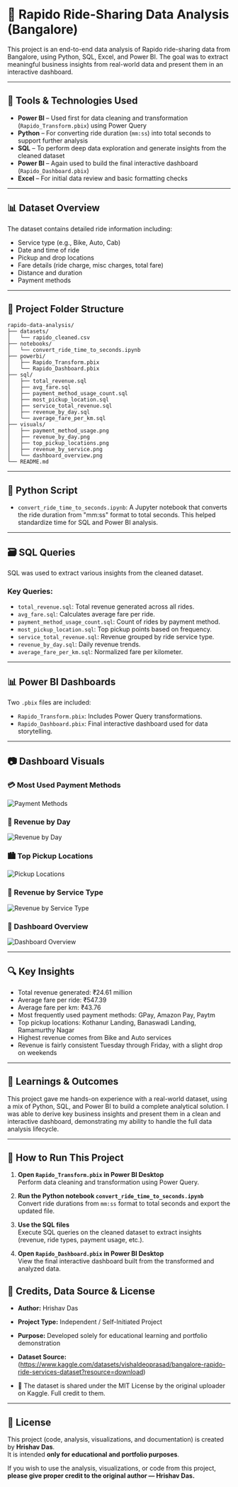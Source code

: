 
# 🚀 Rapido Ride-Sharing Data Analysis (Bangalore)

This project is an end-to-end data analysis of Rapido ride-sharing data from Bangalore, using Python, SQL, Excel, and Power BI. The goal was to extract meaningful business insights from real-world data and present them in an interactive dashboard.

---

## 🧰 Tools & Technologies Used

- **Power BI** – Used first for data cleaning and transformation (`Rapido_Transform.pbix`) using Power Query  
- **Python** – For converting ride duration (`mm:ss`) into total seconds to support further analysis  
- **SQL** – To perform deep data exploration and generate insights from the cleaned dataset  
- **Power BI** – Again used to build the final interactive dashboard (`Rapido_Dashboard.pbix`)  
- **Excel** – For initial data review and basic formatting checks

---

## 📊 Dataset Overview

The dataset contains detailed ride information including:

- Service type (e.g., Bike, Auto, Cab)
- Date and time of ride
- Pickup and drop locations
- Fare details (ride charge, misc charges, total fare)
- Distance and duration
- Payment methods

---

## 📁 Project Folder Structure

```
rapido-data-analysis/
├── datasets/                     
│   └── rapido_cleaned.csv
├── notebooks/                   
│   └── convert_ride_time_to_seconds.ipynb
├── powerbi/                     
│   ├── Rapido_Transform.pbix     
│   └── Rapido_Dashboard.pbix     
├── sql/                         
│   ├── total_revenue.sql
│   ├── avg_fare.sql
│   ├── payment_method_usage_count.sql
│   ├── most_pickup_location.sql
│   ├── service_total_revenue.sql
│   ├── revenue_by_day.sql
│   └── average_fare_per_km.sql
├── visuals/                    
│   ├── payment_method_usage.png
│   ├── revenue_by_day.png
│   ├── top_pickup_locations.png
│   ├── revenue_by_service.png
│   └── dashboard_overview.png
└── README.md
```

---

## 🐍 Python Script

- `convert_ride_time_to_seconds.ipynb`: A Jupyter notebook that converts the ride duration from "mm:ss" format to total seconds. This helped standardize time for SQL and Power BI analysis.

---

## 🗃 SQL Queries

SQL was used to extract various insights from the cleaned dataset.

### Key Queries:

- `total_revenue.sql`: Total revenue generated across all rides.
- `avg_fare.sql`: Calculates average fare per ride.
- `payment_method_usage_count.sql`: Count of rides by payment method.
- `most_pickup_location.sql`: Top pickup points based on frequency.
- `service_total_revenue.sql`: Revenue grouped by ride service type.
- `revenue_by_day.sql`: Daily revenue trends.
- `average_fare_per_km.sql`: Normalized fare per kilometer.

---

## 📊 Power BI Dashboards

Two `.pbix` files are included:

- `Rapido_Transform.pbix`: Includes Power Query transformations.
- `Rapido_Dashboard.pbix`: Final interactive dashboard used for data storytelling.

---

## 📷 Dashboard Visuals

### 💳 Most Used Payment Methods
![Payment Methods](payment_method_usage.png)

### 📅 Revenue by Day
![Revenue by Day](revenue_by_day.png)

### 🏙 Top Pickup Locations
![Pickup Locations](top_pickup_locations.png)

### 🚗 Revenue by Service Type
![Revenue by Service Type](revenue_by_service.png)

### 🧾 Dashboard Overview
![Dashboard Overview](dashboard_overview.png)

---

## 🔍 Key Insights

- Total revenue generated: ₹24.61 million
- Average fare per ride: ₹547.39
- Average fare per km: ₹43.76
- Most frequently used payment methods: GPay, Amazon Pay, Paytm
- Top pickup locations: Kothanur Landing, Banaswadi Landing, Ramamurthy Nagar
- Highest revenue comes from Bike and Auto services
- Revenue is fairly consistent Tuesday through Friday, with a slight drop on weekends

---

## 🧠 Learnings & Outcomes

This project gave me hands-on experience with a real-world dataset, using a mix of Python, SQL, and Power BI to build a complete analytical solution. I was able to derive key business insights and present them in a clean and interactive dashboard, demonstrating my ability to handle the full data analysis lifecycle.

---

## 📂 How to Run This Project

1. **Open `Rapido_Transform.pbix` in Power BI Desktop**  
   Perform data cleaning and transformation using Power Query.

2. **Run the Python notebook `convert_ride_time_to_seconds.ipynb`**  
   Convert ride durations from `mm:ss` format to total seconds and export the updated file.

3. **Use the SQL files**  
   Execute SQL queries on the cleaned dataset to extract insights (revenue, ride types, payment usage, etc.).

4. **Open `Rapido_Dashboard.pbix` in Power BI Desktop**  
   View the final interactive dashboard built from the transformed and analyzed data.


## 🙌 Credits, Data Source & License

- **Author:** Hrishav Das
- **Project Type:** Independent / Self-Initiated Project  
- **Purpose:** Developed solely for educational learning and portfolio demonstration

- **Dataset Source:** (https://www.kaggle.com/datasets/vishaldeoprasad/bangalore-rapido-ride-services-dataset?resource=download)
- 
  📄 The dataset is shared under the MIT License by the original uploader on Kaggle. Full credit to them.

---

## 📄 License

This project (code, analysis, visualizations, and documentation) is created by **Hrishav Das**.  
It is intended **only for educational and portfolio purposes**.

If you wish to use the analysis, visualizations, or code from this project,  
**please give proper credit to the original author — Hrishav Das.**



